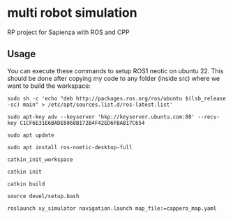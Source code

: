 # multi robot simulation 
RP project for Sapienza with ROS and CPP

## Usage

You can execute these commands to setup ROS1 neotic on ubuntu 22. This should be done after copying my code to any folder (inside src) where we want to build the workspace:

```
sudo sh -c 'echo "deb http://packages.ros.org/ros/ubuntu $(lsb_release -sc) main" > /etc/apt/sources.list.d/ros-latest.list'

sudo apt-key adv --keyserver 'hkp://keyserver.ubuntu.com:80' --recv-key C1CF6E31E6BADE8868B172B4F42ED6FBAB17C654

sudo apt update

sudo apt install ros-noetic-desktop-full

catkin_init_workspace

catkin init

catkin build

source devel/setup.bash 

roslaunch xy_simulator navigation.launch map_file:=cappero_map.yaml
```
